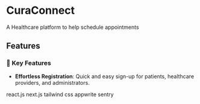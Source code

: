 # CuraConnect
A Healthcare platform to help schedule appointments 
## Features

### 🌟 Key Features
- **Effortless Registration**: Quick and easy sign-up for patients, healthcare providers, and administrators.

react.js 
next.js
tailwind css
appwrite
sentry
